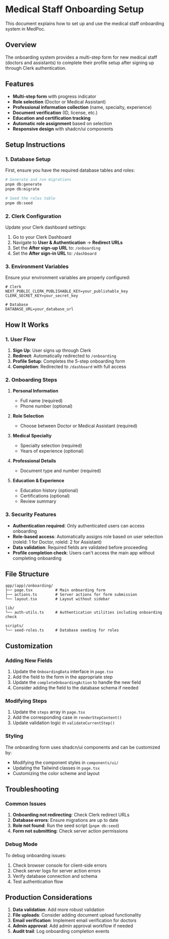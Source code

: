 # Medical Staff Onboarding Setup

This document explains how to set up and use the medical staff onboarding system in MedPoc.

## Overview

The onboarding system provides a multi-step form for new medical staff (doctors and assistants) to complete their profile setup after signing up through Clerk authentication.

## Features

- **Multi-step form** with progress indicator
- **Role selection** (Doctor or Medical Assistant)
- **Professional information collection** (name, specialty, experience)
- **Document verification** (ID, license, etc.)
- **Education and certification tracking**
- **Automatic role assignment** based on selection
- **Responsive design** with shadcn/ui components

## Setup Instructions

### 1. Database Setup

First, ensure you have the required database tables and roles:

```bash
# Generate and run migrations
pnpm db:generate
pnpm db:migrate

# Seed the roles table
pnpm db:seed
```

### 2. Clerk Configuration

Update your Clerk dashboard settings:

1. Go to your Clerk Dashboard
2. Navigate to **User & Authentication** → **Redirect URLs**
3. Set the **After sign-up URL** to: `/onboarding`
4. Set the **After sign-in URL** to: `/dashboard`

### 3. Environment Variables

Ensure your environment variables are properly configured:

```env
# Clerk
NEXT_PUBLIC_CLERK_PUBLISHABLE_KEY=your_publishable_key
CLERK_SECRET_KEY=your_secret_key

# Database
DATABASE_URL=your_database_url
```

## How It Works

### 1. User Flow

1. **Sign Up**: User signs up through Clerk
2. **Redirect**: Automatically redirected to `/onboarding`
3. **Profile Setup**: Completes the 5-step onboarding form
4. **Completion**: Redirected to `/dashboard` with full access

### 2. Onboarding Steps

1. **Personal Information**

   - Full name (required)
   - Phone number (optional)

2. **Role Selection**

   - Choose between Doctor or Medical Assistant (required)

3. **Medical Specialty**

   - Specialty selection (required)
   - Years of experience (optional)

4. **Professional Details**

   - Document type and number (required)

5. **Education & Experience**
   - Education history (optional)
   - Certifications (optional)
   - Review summary

### 3. Security Features

- **Authentication required**: Only authenticated users can access onboarding
- **Role-based access**: Automatically assigns role based on user selection (roleId: 1 for Doctor, roleId: 2 for Assistant)
- **Data validation**: Required fields are validated before proceeding
- **Profile completion check**: Users can't access the main app without completing onboarding

## File Structure

```
app/(app)/onboarding/
├── page.tsx          # Main onboarding form
├── actions.ts        # Server actions for form submission
└── layout.tsx        # Layout without sidebar

lib/
└── auth-utils.ts     # Authentication utilities including onboarding check

scripts/
└── seed-roles.ts     # Database seeding for roles
```

## Customization

### Adding New Fields

1. Update the `OnboardingData` interface in `page.tsx`
2. Add the field to the form in the appropriate step
3. Update the `completeOnboardingAction` to handle the new field
4. Consider adding the field to the database schema if needed

### Modifying Steps

1. Update the `steps` array in `page.tsx`
2. Add the corresponding case in `renderStepContent()`
3. Update validation logic in `validateCurrentStep()`

### Styling

The onboarding form uses shadcn/ui components and can be customized by:

- Modifying the component styles in `components/ui/`
- Updating the Tailwind classes in `page.tsx`
- Customizing the color scheme and layout

## Troubleshooting

### Common Issues

1. **Onboarding not redirecting**: Check Clerk redirect URLs
2. **Database errors**: Ensure migrations are up to date
3. **Role not found**: Run the seed script (`pnpm db:seed`)
4. **Form not submitting**: Check server action permissions

### Debug Mode

To debug onboarding issues:

1. Check browser console for client-side errors
2. Check server logs for server action errors
3. Verify database connection and schema
4. Test authentication flow

## Production Considerations

1. **Data validation**: Add more robust validation
2. **File uploads**: Consider adding document upload functionality
3. **Email verification**: Implement email verification for doctors
4. **Admin approval**: Add admin approval workflow if needed
5. **Audit trail**: Log onboarding completion events
